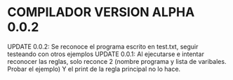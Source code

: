 # COMPILADOR VERSION ALPHA 0.0.2

UPDATE 0.0.2:
	Se reconoce el programa escrito en test.txt, seguir testeando con otros ejemplos
UPDATE 0.0.1:
	Al ejecutarse e intentar reconocer las reglas, solo reconce 2 (nombre programa y lista de varibales. Probar el ejemplo)
Y el print de la regla principal no lo hace. 
